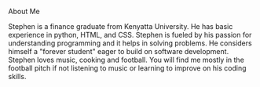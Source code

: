 About Me

Stephen is a finance graduate from Kenyatta University. He has basic experience in python, HTML, and CSS.
Stephen is fueled by his passion for understanding programming and it helps in solving problems. He considers himself a "forever student" eager to build on software development. 
Stephen loves music, cooking and football. You will find me mostly in the football pitch if not listening to music or learning to improve on his coding skills.